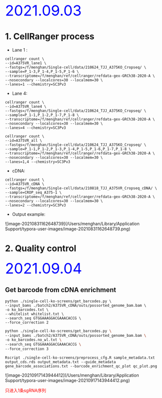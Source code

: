 

<font color = blue><font size= 8> 2021.09.03 </font></font>

# 1. CellRanger process

* Lane 1 :

```shell
cellranger count \
--id=A375VR_lane1 \
--fastqs=/f/menghan/Single-cell/data/210624_TJJ_A375KO_Cropseq/ \
--sample=P_1-3,P_1-4,P_1-5,P_1-6 \
--transcriptome=/f/menghan/ref/cellranger/refdata-gex-GRCh38-2020-A \
--nosecondary --localcores=30 --localmem=30 \
--lanes=1 --chemistry=SC3Pv3
```

* Lane 4:

```shell
cellranger count \
--id=A375VR_lane4 \
--fastqs=/f/menghan/Single-cell/data/210624_TJJ_A375KO_Cropseq/ \
--sample=P_1-1,P_1-2,P_1-7,P_1-8 \
--transcriptome=/f/menghan/ref/cellranger/refdata-gex-GRCh38-2020-A \
--nosecondary --localcores=30 --localmem=30 \
--lanes=4 --chemistry=SC3Pv3
```

```
cellranger count \
--id=A375VR_all \
--fastqs=/f/menghan/Single-cell/data/210624_TJJ_A375KO_Cropseq/ \
--sample=P_1-1,P_1-2,P_1-3,P_1-4,P_1-5,P_1-6,P_1-7,P_1-8 \
--transcriptome=/f/menghan/ref/cellranger/refdata-gex-GRCh38-2020-A \
--nosecondary --localcores=30 --localmem=30 \
--lanes=1,4 --chemistry=SC3Pv3
```



* cDNA:

```
cellranger count \
--id=A375VR_cDNA \
--fastqs=/f/menghan/Single-cell/data/210818_TJJ_A375VR_Cropseq_cDNA/ \
--sample=CROP_seq_A375-1 \
--transcriptome=/f/menghan/ref/cellranger/refdata-gex-GRCh38-2020-A \
--nosecondary --localcores=30 --localmem=30 \
--lanes=2 --chemistry=SC3Pv3
```



* Output example:

![image-20210831162648739](/Users/menghan/Library/Application Support/typora-user-images/image-20210831162648739.png)



# 2. Quality control

<font color = blue><font size= 8> 2021.09.04 </font></font>

## Get barcode from cDNA enrichment

```shell
python ./single-cell-ko-screens/get_barcodes.py \
--input_bams ./batch2/A375VR_cDNA/outs/possorted_genome_bam.bam \
-o ko_barcodes.txt \
--whitelist whitelist.txt \
--search_seq GTGGAAAGGACGAAACACCG \
--force_correction 2
```

```sh
python ./single-cell-ko-screens/get_barcodes.py \
--input_bams ./batch2/A375VR_cDNA/outs/possorted_genome_bam.bam \
-o ko_barcodes.no_wl.txt \
--search_seq GTGGAAAGGACGAAACACCG \
--force_correction 3
```



```shell
Rscript ./single-cell-ko-screens/preprocess_cfg.R sample_metadata.txt output_cds.rds output_metadata.txt --guide_metadata gene_barcode_associations.txt --barcode_enrichment_qc_plot qc_plot.png
```

![image-20210917143944412](/Users/menghan/Library/Application Support/typora-user-images/image-20210917143944412.png)

<font color =red> 只进入1条sgRNA序列 </font>

